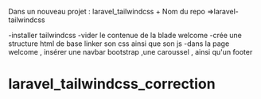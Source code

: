 Dans un nouveau projet : laravel_tailwindcss + Nom du repo =>laravel-tailwindcss

-installer tailwindcss
-vider le contenue de la blade welcome
-crée une structure html de base
linker son css ainsi que son js
-dans la page welcome , insérer une navbar bootstrap ,une caroussel , ainsi qu'un footer
# laravel_tailwindcss_correction
